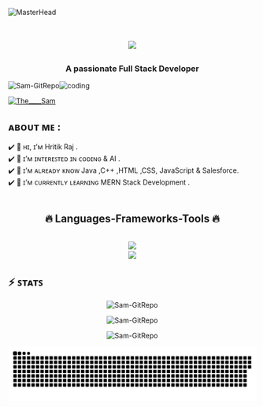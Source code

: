 ![MasterHead](https://developers.giphy.com/branch/master/static/api-512d36c09662682717108a38bbb5c57d.gif)

<h1 align="center">
  <a href="https://git.io/typing-svg">
    <img src="https://readme-typing-svg.herokuapp.com/?lines=Hi+There!+👋;+I'm+Hritik!;&center=true&size=30">
  </a>
</h1>

<h3 align="center">A passionate Full Stack Developer</h3>

<img align="right" alt="coding" width="400" src="https://user-images.githubusercontent.com/55389276/140866485-8fb1c876-9a8f-4d6a-98dc-08c4981eaf70.gif">
<p align="left"> <img src="https://komarev.com/ghpvc/?username=Sam-GitRepo&label=Profile%20views&color=0e75b6&style=flat" alt="Sam-GitRepo" /> </p>
<p align="left"> <a href="https://twitter.com/The____Sam" target="blank"><img src="https://img.shields.io/twitter/follow/The____Sam?logo=twitter&style=for-the-badge" alt="The____Sam" /></a> </p>

##  ᴀʙᴏᴜᴛ ᴍᴇ : <br>

✔️ 👋 ʜɪ, ɪ’ᴍ Hritik Raj .<br>
✔️ 👀 ɪ’ᴍ ɪɴᴛᴇʀᴇꜱᴛᴇᴅ ɪɴ ᴄᴏᴅɪɴɢ & AI .<br>
✔️ 🤠 ɪ’ᴍ ᴀʟʀᴇᴀᴅʏ ᴋɴᴏᴡ Java ,C++ ,HTML ,CSS, JavaScript & Salesforce. <br>
✔️ 📝 ɪ’ᴍ ᴄᴜʀʀᴇɴᴛʟʏ ʟᴇᴀʀɴɪɴɢ MERN Stack Development .<br><br>

<h2 align="center">🔥 Languages-Frameworks-Tools 🔥</h2>
<br>
<div align="center">
    <img src="https://skillicons.dev/icons?i=git,github,java,javascript,typescript,react,next,html,css,sass,bootstrap,materialui,docker,c,cpp" /> <br/>
    <img src="https://skillicons.dev/icons?i=tailwind,netlify,linux,vscode,discord,idea,linkedin,nodejs,expressjs,mongodb,postman,vercel,python,svg,vite" />
</div>

## ⚡️ ꜱᴛᴀᴛꜱ 
<div align="center">
<p><img  src="https://github-readme-stats.vercel.app/api/top-langs?username=Sam-GitRepo&show_icons=true&locale=en&layout=compact&theme=tokyonight" alt="Sam-GitRepo" /></p>
<p><img  src="https://github-readme-stats.vercel.app/api?username=Sam-GitRepo&show_icons=true&locale=en&theme=tokyonight" alt="Sam-GitRepo" /></p>
<p><img  src="https://github-readme-streak-stats.herokuapp.com/?user=Sam-GitRepo&&theme=tokyonight" alt="Sam-GitRepo" /></p>
</div>
  
![snake gif](https://github.com/Sam-GitRepo/Sam-GitRepo/blob/output/github-contribution-grid-snake.svg)
